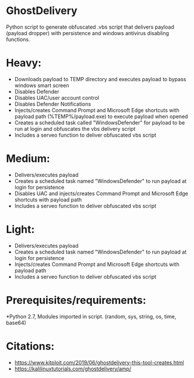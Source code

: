 # GhostDelivery

Python script to generate obfuscated .vbs script that delivers payload (payload dropper) with persistence and windows antivirus disabling functions.
# Heavy:

- Downloads payload to TEMP directory and executes payload to bypass windows smart screen
- Disables Defender
- Disables UAC/user account control
- Disables Defender Notifications
- Injects/creates Command Prompt and Microsoft Edge shortcuts with payload path (%TEMP%/payload.exe) to execute payload when opened
- Creates a scheduled task called "WindowsDefender" for payload to be run at login and obfuscates the vbs delivery script
- Includes a serveo function to deliver obfuscated vbs script
# Medium:

- Delivers/executes payload
- Creates a scheduled task named "WindowsDefender" to run payload at login for persistence
- Disables UAC and injects/creates Command Prompt and Microsoft Edge shortcuts with payload path
- Includes a serveo function to deliver obfuscated vbs script
# Light:

- Delivers/executes payload
- Creates a scheduled task named "WindowsDefender" to run payload at login for persistence
- Injects/creates Command Prompt and Microsoft Edge shortcuts with payload path
- Includes a serveo function to deliver obfuscated vbs script
# Prerequisites/requirements:

*Python 2.7, Modules imported in script. (random, sys, string, os, time, base64)

# Citations:
- https://www.kitploit.com/2019/06/ghostdelivery-this-tool-creates.html
- https://kalilinuxtutorials.com/ghostdelivery/amp/
